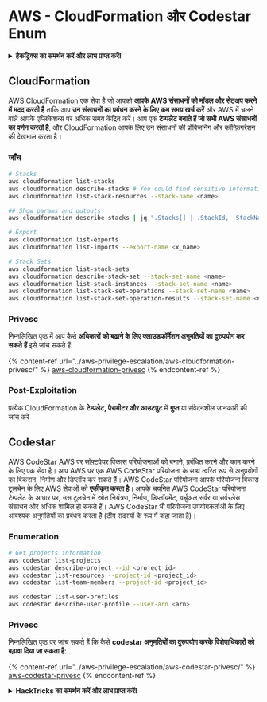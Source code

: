 # AWS - CloudFormation और Codestar Enum

<details>

<summary><strong>हैकट्रिक्स का समर्थन करें और लाभ प्राप्त करें!</strong></summary>

* यदि आप अपनी कंपनी को **हैकट्रिक्स में विज्ञापित करना चाहते हैं** या यदि आप **PEASS के नवीनतम संस्करण को देखना चाहते हैं या HackTricks को PDF में डाउनलोड करना चाहते हैं** तो [**सदस्यता योजनाएं**](https://github.com/sponsors/carlospolop) देखें!
* [**आधिकारिक PEASS और HackTricks स्वैग**](https://peass.creator-spring.com) प्राप्त करें
* [**The PEASS Family**](https://opensea.io/collection/the-peass-family) की खोज करें, हमारा संग्रह अनन्य [**NFTs**](https://opensea.io/collection/the-peass-family)
* **💬 [**Discord समूह**](https://discord.gg/hRep4RUj7f) या [**टेलीग्राम समूह**](https://t.me/peass) में शामिल हों या मुझे **ट्विटर** 🐦 [**@carlospolopm**](https://twitter.com/carlospolopm)** पर फॉलो** करें।**
* **अपने हैकिंग ट्रिक्स को** [**HackTricks**](https://github.com/carlospolop/hacktricks) और [**HackTricks Cloud**](https://github.com/carlospolop/hacktricks-cloud) github repos में PR जमा करके साझा करें।

</details>

## CloudFormation

AWS CloudFormation एक सेवा है जो आपको **आपके AWS संसाधनों को मॉडल और सेटअप करने में मदद करती है** ताकि आप **उन संसाधनों का प्रबंधन करने के लिए कम समय खर्च करें** और AWS में चलने वाले आपके एप्लिकेशन्स पर अधिक समय केंद्रित करें। आप एक **टेम्पलेट बनाते हैं जो सभी AWS संसाधनों का वर्णन करती है**, और CloudFormation आपके लिए उन संसाधनों की प्रोविजनिंग और कॉन्फ़िगरेशन की देखभाल करता है।

### जाँच
```bash
# Stacks
aws cloudformation list-stacks
aws cloudformation describe-stacks # You could find sensitive information here
aws cloudformation list-stack-resources --stack-name <name>

## Show params and outputs
aws cloudformation describe-stacks | jq ".Stacks[] | .StackId, .StackName, .Parameters, .Outputs"

# Export
aws cloudformation list-exports
aws cloudformation list-imports --export-name <x_name>

# Stack Sets
aws cloudformation list-stack-sets
aws cloudformation describe-stack-set --stack-set-name <name>
aws cloudformation list-stack-instances --stack-set-name <name>
aws cloudformation list-stack-set-operations --stack-set-name <name>
aws cloudformation list-stack-set-operation-results --stack-set-name <name> --operation-id <id>
```
### Privesc

निम्नलिखित पृष्ठ में आप कैसे **अधिकारों को बढ़ाने के लिए क्लाउडफॉर्मेशन अनुमतियों का दुरुपयोग कर सकते हैं** इसे जांच सकते हैं:

{% content-ref url="../aws-privilege-escalation/aws-cloudformation-privesc/" %}
[aws-cloudformation-privesc](../aws-privilege-escalation/aws-cloudformation-privesc/)
{% endcontent-ref %}

### Post-Exploitation

प्रत्येक CloudFormation के **टेम्पलेट, पैरामीटर और आउटपुट** में **गुप्त** या संवेदनशील जानकारी की जांच करें

## Codestar

AWS CodeStar AWS पर सॉफ़्टवेयर विकास परियोजनाओं को बनाने, प्रबंधित करने और काम करने के लिए एक सेवा है। आप AWS पर एक AWS CodeStar परियोजना के साथ त्वरित रूप से अनुप्रयोगों का विकसन, निर्माण और डिप्लॉय कर सकते हैं। AWS CodeStar परियोजना आपके परियोजना विकास टूलचेन के लिए AWS सेवाओं को **एकीकृत करता है**। आपके चयनित AWS CodeStar परियोजना टेम्पलेट के आधार पर, उस टूलचेन में स्रोत नियंत्रण, निर्माण, डिप्लॉयमेंट, वर्चुअल सर्वर या सर्वरलेस संसाधन और अधिक शामिल हो सकते हैं। AWS CodeStar भी परियोजना उपयोगकर्ताओं के लिए आवश्यक अनुमतियों का प्रबंधन करता है (टीम सदस्यों के रूप में कहा जाता है)।

### Enumeration
```bash
# Get projects information
aws codestar list-projects
aws codestar describe-project --id <project_id>
aws codestar list-resources --project-id <project_id>
aws codestar list-team-members --project-id <project_id>

aws codestar list-user-profiles
aws codestar describe-user-profile --user-arn <arn>
```
### Privesc

निम्नलिखित पृष्ठ पर जांच सकते हैं कि कैसे **codestar अनुमतियों का दुरुपयोग करके विशेषाधिकारों को बढ़ावा दिया जा सकता है**:

{% content-ref url="../aws-privilege-escalation/aws-codestar-privesc/" %}
[aws-codestar-privesc](../aws-privilege-escalation/aws-codestar-privesc/)
{% endcontent-ref %}

<details>

<summary><strong>HackTricks का समर्थन करें और लाभ प्राप्त करें!</strong></summary>

* यदि आप अपनी कंपनी को **HackTricks में विज्ञापित करना चाहते हैं** या यदि आप **PEASS के नवीनतम संस्करण देखना चाहते हैं या HackTricks को PDF में डाउनलोड करना चाहते हैं** तो [**सदस्यता योजनाएं**](https://github.com/sponsors/carlospolop) देखें!
* [**आधिकारिक PEASS & HackTricks स्वैग**](https://peass.creator-spring.com) प्राप्त करें
* [**The PEASS Family**](https://opensea.io/collection/the-peass-family) का खोज करें, हमारा एकल [**NFTs**](https://opensea.io/collection/the-peass-family) संग्रह
* **💬 [**Discord समूह**](https://discord.gg/hRep4RUj7f) या [**टेलीग्राम समूह**](https://t.me/peass) में शामिल हों या मुझे **ट्विटर** 🐦 [**@carlospolopm**](https://twitter.com/carlospolopm)** का** **अनुसरण** करें।**
* **अपने हैकिंग ट्रिक्स साझा करें,** [**HackTricks**](https://github.com/carlospolop/hacktricks) **और** [**HackTricks Cloud**](https://github.com/carlospolop/hacktricks-cloud) **github repos में PR जमा करके।**

</details>
